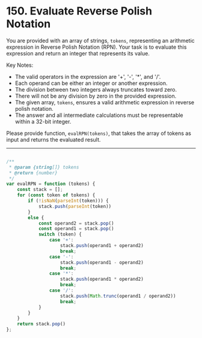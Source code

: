 # 150. Evaluate Reverse Polish Notation
You are provided with an array of strings, `tokens`, representing an arithmetic expression in Reverse Polish Notation (RPN). Your task is to evaluate this expression and return an integer that represents its value.

Key Notes:
- The valid operators in the expression are '+', '-', '*', and '/'.
- Each operand can be either an integer or another expression.
- The division between two integers always truncates toward zero.
- There will not be any division by zero in the provided expression.
- The given array, `tokens`, ensures a valid arithmetic expression in reverse polish notation.
- The answer and all intermediate calculations must be representable within a 32-bit integer.

Please provide function, `evalRPN(tokens)`, that takes the array of tokens as input and returns the evaluated result.

---

```javascript

/**
 * @param {string[]} tokens
 * @return {number}
 */
var evalRPN = function (tokens) {
    const stack = [];
    for (const token of tokens) {
        if (!isNaN(parseInt(token))) {
            stack.push(parseInt(token))
        }
        else {
            const operand2 = stack.pop()
            const operand1 = stack.pop()
            switch (token) {
                case '+':
                    stack.push(operand1 + operand2)
                    break;
                case '-':
                    stack.push(operand1 - operand2)
                    break;
                case '*':
                    stack.push(operand1 * operand2)
                    break;
                case '/':
                    stack.push(Math.trunc(operand1 / operand2))
                    break;
            }
        }
    }
    return stack.pop()
};
```